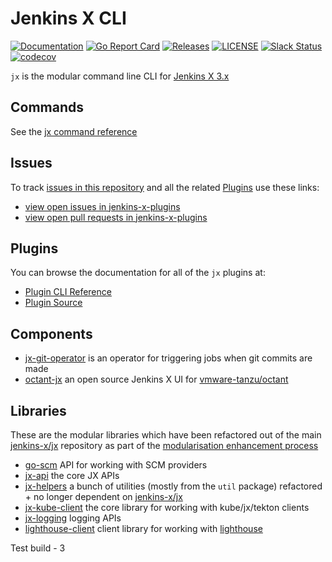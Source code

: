 # Jenkins X CLI

[![Documentation](https://godoc.org/github.com/jenkins-x/jx?status.svg)](https://pkg.go.dev/mod/github.com/jenkins-x/jx)
[![Go Report Card](https://goreportcard.com/badge/github.com/jenkins-x/jx)](https://goreportcard.com/report/github.com/jenkins-x/jx)
[![Releases](https://img.shields.io/github/release-pre/jenkins-x/jx.svg)](https://github.com/jenkins-x/jx/releases)
[![LICENSE](https://img.shields.io/github/license/jenkins-x/jx.svg)](https://github.com/jenkins-x/jx/blob/master/LICENSE)
[![Slack Status](https://img.shields.io/badge/slack-join_chat-white.svg?logo=slack&style=social)](https://slack.k8s.io/)
[![codecov](https://codecov.io/gh/jenkins-x/jx/branch/main/graph/badge.svg?token=aBT7eQHx37)](https://codecov.io/gh/jenkins-x/jx)

`jx` is the modular command line CLI for [Jenkins X 3.x](https://jenkins-x.io/v3/about/)

## Commands

See the [jx command reference](https://jenkins-x.io/v3/develop/reference/jx/)

## Issues

To track [issues in this repository](https://github.com/jenkins-x/jx/issues) and all the related [Plugins](#plugins) use these links:

* [view open issues in jenkins-x-plugins](https://github.com/issues?q=is%3Aopen+is%3Aissue+author%3Ajstrachan+archived%3Afalse+user%3Ajenkins-x-plugins)
* [view open pull requests in jenkins-x-plugins](https://github.com/pulls?q=is%3Aopen+is%3Apr+archived%3Afalse+user%3Ajenkins-x-plugins+-label%3Adependencies)

## Plugins

You can browse the documentation for all of the `jx`  plugins at:

* [Plugin CLI Reference](https://jenkins-x.io/v3/develop/reference/jx/)
* [Plugin Source](https://github.com/jenkins-x-plugins)


## Components

* [jx-git-operator](https://github.com/jenkins-x/jx-git-operator) is an operator for triggering jobs when git commits are made
* [octant-jx](https://github.com/jenkins-x/octant-jx) an open source Jenkins X UI for  [vmware-tanzu/octant](https://github.com/vmware-tanzu/octant)

## Libraries

These are the modular libraries which have been refactored out of the main [jenkins-x/jx](https://github.com/jenkins-x/jx) repository as part of the [modularisation enhancement process](https://github.com/jenkins-x/enhancements/tree/master/proposals/5#1-overview)
       
* [go-scm](https://github.com/jenkins-x/go-scm) API for working with SCM providers
* [jx-api](https://github.com/jenkins-x/jx-api) the core JX APIs
* [jx-helpers](https://github.com/jenkins-x/jx-helpers) a bunch of utilities (mostly from the `util` package) refactored + no longer dependent on [jenkins-x/jx](https://github.com/jenkins-x/jx/) 
* [jx-kube-client](https://github.com/jenkins-x/jx-kube-client) the core library for working with kube/jx/tekton clients
* [jx-logging](https://github.com/jenkins-x/jx-logging) logging APIs
* [lighthouse-client](https://github.com/jenkins-x/lighthouse-client) client library for working with [lighthouse](https://github.com/jenkins-x/lighthouse)
     
                                        
Test build - 3
